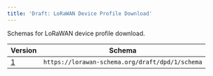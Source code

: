 ```yaml
---
title: 'Draft: LoRaWAN Device Profile Download'
---
```


Schemas for LoRaWAN device profile download.

| Version | Schema |
 --- | ---
[1](1) | `https://lorawan-schema.org/draft/dpd/1/schema`
